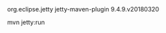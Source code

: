 <build>
	<plugins>
		<plugin>
			<groupId>org.eclipse.jetty</groupId>
			<artifactId>jetty-maven-plugin</artifactId>
			<version>9.4.9.v20180320</version>
		</plugin>
	</plugins>
</build>

mvn jetty:run
